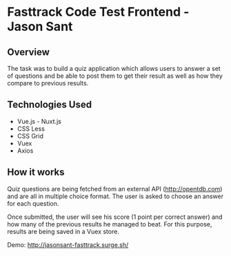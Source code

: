 # Fasttrack Code Test Frontend - Jason Sant
## Overview
The task was to build a quiz application which allows users to answer a set of questions and be able to post them to get their result as well as how they compare to previous results.

## Technologies Used
* Vue.js - Nuxt.js
* CSS Less
* CSS Grid
* Vuex
* Axios

## How it works
Quiz questions are being fetched from an external API (http://opentdb.com) and are all in multiple choice format. The user is asked to choose an answer for each question.

Once submitted, the user will see his score (1 point per correct answer) and how many of the previous results he managed to beat. For this purpose, results are being saved in a Vuex store.

Demo: http://jasonsant-fasttrack.surge.sh/
